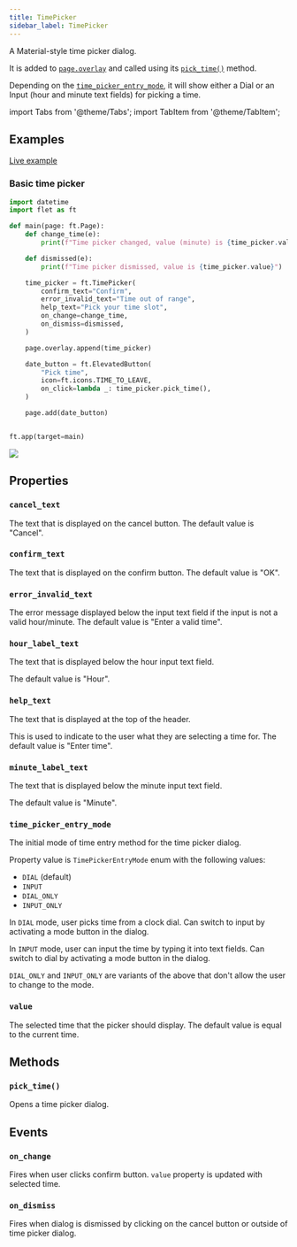 ```yaml
---
title: TimePicker
sidebar_label: TimePicker
---
```


A Material-style time picker dialog.

It is added to [`page.overlay`](page#overlay) and called using its [`pick_time()`](timepicker#pick_time) method.

Depending on the [`time_picker_entry_mode`](timepicker#time_picker_entry_mode), it will show either a Dial or an Input (hour and minute text fields) for picking a time.

import Tabs from '@theme/Tabs';
import TabItem from '@theme/TabItem';

## Examples

[Live example](https://flet-controls-gallery.fly.dev/dialogs/timepicker)

### Basic time picker

<Tabs groupId="language">
  <TabItem value="python" label="Python" default>

```python
import datetime
import flet as ft

def main(page: ft.Page):
    def change_time(e):
        print(f"Time picker changed, value (minute) is {time_picker.value.minute}")

    def dismissed(e):
        print(f"Time picker dismissed, value is {time_picker.value}")

    time_picker = ft.TimePicker(
        confirm_text="Confirm",
        error_invalid_text="Time out of range",
        help_text="Pick your time slot",
        on_change=change_time,
        on_dismiss=dismissed,
    )

    page.overlay.append(time_picker)

    date_button = ft.ElevatedButton(
        "Pick time",
        icon=ft.icons.TIME_TO_LEAVE,
        on_click=lambda _: time_picker.pick_time(),
    )

    page.add(date_button)


ft.app(target=main)

```
  </TabItem>
</Tabs>

<img src="/img/docs/controls/timepicker/time-picker.png" className="screenshot-50" />

## Properties

### `cancel_text`

The text that is displayed on the cancel button. The default value is "Cancel".

### `confirm_text`

The text that is displayed on the confirm button. The default value is "OK".

### `error_invalid_text`

The error message displayed below the input text field if the input is not a valid hour/minute. The default value is "Enter a valid time".

### `hour_label_text`

The text that is displayed below the hour input text field.

The default value is "Hour".

### `help_text`

The text that is displayed at the top of the header.

This is used to indicate to the user what they are selecting a time for. The default value is "Enter time".

### `minute_label_text`

The text that is displayed below the minute input text field.

The default value is "Minute".

### `time_picker_entry_mode`

The initial mode of time entry method for the time picker dialog.

Property value is `TimePickerEntryMode` enum with the following values:

* `DIAL` (default)
* `INPUT`
* `DIAL_ONLY`
* `INPUT_ONLY`

In `DIAL` mode, user picks time from a clock dial.
Can switch to input by activating a mode button in the dialog. 

In `INPUT` mode, user can input the time by typing it into text fields.
Can switch to dial by activating a mode button in the dialog.

`DIAL_ONLY` and `INPUT_ONLY` are variants of the above that don't allow the user to change to the mode.

### `value`

The selected time that the picker should display. The default value is equal to the current time.

## Methods

### `pick_time()`

Opens a time picker dialog.

## Events

### `on_change`

Fires when user clicks confirm button. `value` property is updated with selected time. 

### `on_dismiss`

Fires when dialog is dismissed by clicking on the cancel button or outside of time picker dialog.